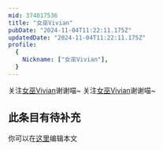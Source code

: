 ```yaml
---
mid: 374017536
title: "女巫Vivian"
pubDate: "2024-11-04T11:22:11.175Z"
updatedDate: "2024-11-04T11:22:11.175Z"
profile:
  {
    Nickname: ["女巫Vivian"],
  }
---
```


关注[女巫Vivian](https://space.bilibili.com/374017536)谢谢喵~ 关注[女巫Vivian](https://space.bilibili.com/374017536)谢谢喵~

## 此条目有待补充
你可以在[这里](https://github.com/Yuhanawa/VTuber.ICU-Content/edit/master/v/女巫Vivian/index.md)编辑本文
